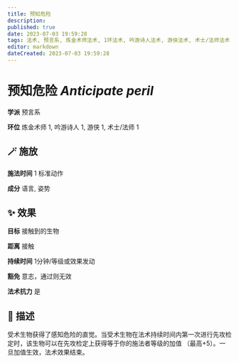 ```yaml
---
title: 预知危险
description: 
published: true
date: 2023-07-03 19:59:28
tags: 法术, 预言系, 炼金术师法术, 1环法术, 吟游诗人法术, 游侠法术, 术士/法师法术
editor: markdown
dateCreated: 2023-07-03 19:59:28
---
```


# **预知危险** *Anticipate peril*

**学派** 预言系 

**环位** 炼金术师 1, 吟游诗人 1, 游侠 1, 术士/法师 1

## 🪄 施放

**施法时间** 1 标准动作

**成分** 语言, 姿势

## ✨ 效果 

**目标** 接触到的生物 

**距离** 接触  

**持续时间** 1分钟/等级或效果发动 

**豁免** 意志，通过则无效

**法术抗力** 是

## 📖 描述

受术生物获得了感知危险的直觉。当受术生物在法术持续时间内第一次进行先攻检定时，该生物可以在先攻检定上获得等于你的施法者等级的加值 （最高+5）。一旦加值生效，法术效果结束。
    